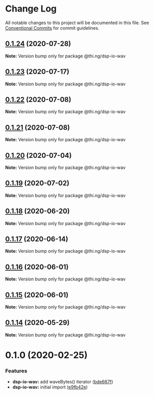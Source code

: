# Change Log

All notable changes to this project will be documented in this file.
See [Conventional Commits](https://conventionalcommits.org) for commit guidelines.

## [0.1.24](https://github.com/thi-ng/umbrella/compare/@thi.ng/dsp-io-wav@0.1.23...@thi.ng/dsp-io-wav@0.1.24) (2020-07-28)

**Note:** Version bump only for package @thi.ng/dsp-io-wav





## [0.1.23](https://github.com/thi-ng/umbrella/compare/@thi.ng/dsp-io-wav@0.1.22...@thi.ng/dsp-io-wav@0.1.23) (2020-07-17)

**Note:** Version bump only for package @thi.ng/dsp-io-wav





## [0.1.22](https://github.com/thi-ng/umbrella/compare/@thi.ng/dsp-io-wav@0.1.21...@thi.ng/dsp-io-wav@0.1.22) (2020-07-08)

**Note:** Version bump only for package @thi.ng/dsp-io-wav





## [0.1.21](https://github.com/thi-ng/umbrella/compare/@thi.ng/dsp-io-wav@0.1.20...@thi.ng/dsp-io-wav@0.1.21) (2020-07-08)

**Note:** Version bump only for package @thi.ng/dsp-io-wav





## [0.1.20](https://github.com/thi-ng/umbrella/compare/@thi.ng/dsp-io-wav@0.1.19...@thi.ng/dsp-io-wav@0.1.20) (2020-07-04)

**Note:** Version bump only for package @thi.ng/dsp-io-wav





## [0.1.19](https://github.com/thi-ng/umbrella/compare/@thi.ng/dsp-io-wav@0.1.18...@thi.ng/dsp-io-wav@0.1.19) (2020-07-02)

**Note:** Version bump only for package @thi.ng/dsp-io-wav





## [0.1.18](https://github.com/thi-ng/umbrella/compare/@thi.ng/dsp-io-wav@0.1.17...@thi.ng/dsp-io-wav@0.1.18) (2020-06-20)

**Note:** Version bump only for package @thi.ng/dsp-io-wav





## [0.1.17](https://github.com/thi-ng/umbrella/compare/@thi.ng/dsp-io-wav@0.1.16...@thi.ng/dsp-io-wav@0.1.17) (2020-06-14)

**Note:** Version bump only for package @thi.ng/dsp-io-wav





## [0.1.16](https://github.com/thi-ng/umbrella/compare/@thi.ng/dsp-io-wav@0.1.15...@thi.ng/dsp-io-wav@0.1.16) (2020-06-01)

**Note:** Version bump only for package @thi.ng/dsp-io-wav





## [0.1.15](https://github.com/thi-ng/umbrella/compare/@thi.ng/dsp-io-wav@0.1.14...@thi.ng/dsp-io-wav@0.1.15) (2020-06-01)

**Note:** Version bump only for package @thi.ng/dsp-io-wav





## [0.1.14](https://github.com/thi-ng/umbrella/compare/@thi.ng/dsp-io-wav@0.1.13...@thi.ng/dsp-io-wav@0.1.14) (2020-05-29)

**Note:** Version bump only for package @thi.ng/dsp-io-wav





# 0.1.0 (2020-02-25)


### Features

* **dsp-io-wav:** add waveBytes() iterator ([bde667f](https://github.com/thi-ng/umbrella/commit/bde667fe4b08f03a7bbf4fa95d8e71c296d5bfb7))
* **dsp-io-wav:** initial import ([e9fb42e](https://github.com/thi-ng/umbrella/commit/e9fb42e5cb260997ff38055e713aebd82aaf3843))
